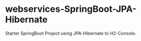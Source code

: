# webservices-SpringBoot-JPA-Hibernate

Starter SpringBoot Project using JPA-Hibernate to H2-Console. 
